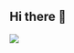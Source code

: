 ## Hi there 👋

<p align="left">
  <img src="https://api.boot.dev/v1/users/public/aedc37e3-71f4-4a1e-926d-22c311f5b4b3/thumbnail" >
</p>
<!--
**tapasrm/tapasrm** is a ✨ _special_ ✨ repository because its `README.md` (this file) appears on your GitHub profile.

Here are some ideas to get you started:

- 🔭 I’m currently working on ...
🌱 I’m currently learning Go
- 👯 I’m looking to collaborate on ...
- 🤔 I’m looking for help with ...
- 💬 Ask me about ...
- 📫 How to reach me: ...
- 😄 Pronouns: ...
- ⚡ Fun fact: ...
-->
